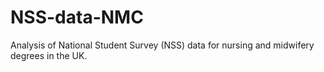 # NSS-data-NMC
Analysis of National Student Survey (NSS) data for nursing and midwifery degrees in the UK.
